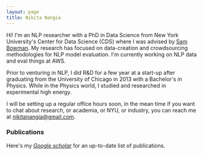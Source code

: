```yaml
---
layout: page
title: Nikita Nangia 
---
```


Hi! I'm an NLP researcher with a PhD in Data Science from New York University's Center for Data Science (CDS) where I was advised by [Sam Bowman](https://www.nyu.edu/projects/bowman/). My research has focused on data-creation and crowdsourcing methodologies for NLP model evaluation. I'm currently working on NLP data and eval things at AWS. 

Prior to venturing in NLP, I did R&D for a few year at a start-up after graduating from the University of Chicago in 2013 with a Bachelor's in Physics. While in the Physics world, I studied and researched in experimental high energy.

I will be setting up a regular office hours soon, in the mean time if you want to chat about research, or academia, or NYU, or industry, you can reach me at <nikitanangia@gmail.com>. 



### Publications
Here's my _[Google scholar](https://scholar.google.com/citations?user=DoXtjzcAAAAJ&hl=en&oi=ao)_ for an up-to-date list of publications.


<!-- ### NYU AI School
Aside from research, I've been one of the primary organizers of the [NYU AI School](https://nyu-mll.github.io/nyu-ai-school-2021/) since we started it in 2019. Our focus with this week-long program is to introduce college students from underrepresented groups to machine learning. We hope to demystify the field and make it approachable, encouraging more students to pursue work and studies in ML. -->

<!-- ### Selected publications

[CrowS-Pairs: A Challenge Dataset for Measuring Social Biases in Masked Language Models](https://arxiv.org/abs/2010.00133)  
<strong>Nikita Nangia</strong>, Clara Vania, Rasika Bhalerao, Samuel R. Bowman.
_Proceedings of EMNLP. 2020_

[SuperGLUE: A Stickier Benchmark for General-Purpose Language Understanding Systems](https://papers.nips.cc/paper/8589-superglue-a-stickier-benchmark-for-general-purpose-language-understanding-systems)  
Alex Wang, Yada Pruksachatkun, <strong>Nikita Nangia</strong>, Amanpreet Singh, Julian Michael, Felix Hill, Omer Levy, Samuel R. Bowman.  
_Proceedings of NeurIPS. 2019._

[Human vs. Muppet: A Conservative Estimate of Human Performance on the GLUE Benchmark](https://www.aclweb.org/anthology/P19-1449)  
<strong>Nikita Nangia</strong> and Samuel R. Bowman.  
_Proceedings of ACL. 2019. [[poster]](https://woollysocks.github.io/assets/HumanvMuppet_ACL2019.png)_

[ListOps: A Diagnostic Dataset for Latent Tree Learning](https://aclweb.org/anthology/N18-4013)  
<strong>Nikita Nangia</strong> and Samuel R. Bowman.  
_Proceedings of the NAACL Student Research Workshop. 2018._  

[A Broad-Coverage Challenge Corpus for Sentence Understanding through Inference](https://aclweb.org/anthology/N18-1101)  
Adina Williams, <strong>Nikita Nangia</strong>, and Samuel R. Bowman.    
_Proceedings of NAACL. 2018._

[The RepEval 2017 Shared Task: Multi-Genre Natural Language Inference with Sentence Representations](https://aclweb.org/anthology/W17-5301)  
<strong>Nikita Nangia</strong>, Adina Williams, Angeliki Lazaridou, and Samuel R. Bowman.  
_Proceedings of the 2nd Workshop on Evaluating Vector-Space Representations for NLP. 2017._
 -->